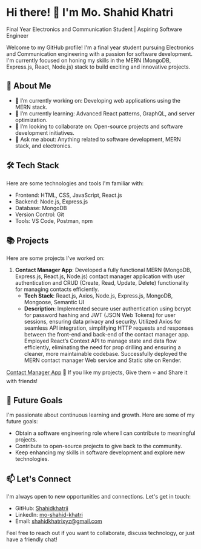# Hi there! 👋 I'm Mo. Shahid Khatri

Final Year Electronics and Communication Student | Aspiring Software Engineer

Welcome to my GitHub profile! I'm a final year student pursuing Electronics and Communication engineering with a passion for software development. I'm currently focused on honing my skills in the MERN (MongoDB, Express.js, React, Node.js) stack to build exciting and innovative projects.

## 🚀 About Me

- 🔭 I’m currently working on: Developing web applications using the MERN stack.
- 🌱 I’m currently learning: Advanced React patterns, GraphQL, and server optimization.
- 👯 I’m looking to collaborate on: Open-source projects and software development initiatives.
- 💬 Ask me about: Anything related to software development, MERN stack, and electronics.

## 🛠️ Tech Stack

Here are some technologies and tools I'm familiar with:

- Frontend: HTML, CSS, JavaScript, React.js
- Backend: Node.js, Express.js
- Database: MongoDB
- Version Control: Git
- Tools: VS Code, Postman, npm

## 📚 Projects

Here are some projects I've worked on:

1. **Contact Manager App**: Developed a fully functional MERN (MongoDB, Express.js, React.js, Node.js) contact manager application with user
authentication and CRUD (Create, Read, Update, Delete) functionality for managing contacts efficiently.
   - **Tech Stack**: React.js, Axios, Node.js, Express.js, MongoDB, Mongoose, Semantic UI
   - **Description**: Implemented secure user authentication using bcrypt for password hashing and JWT (JSON Web Tokens) for user
sessions, ensuring data privacy and security. Utilized Axios for seamless API integration, simplifying HTTP requests and responses between the front-end and
back-end of the contact manager app. Employed React’s Context API to manage state and data flow efficiently, eliminating the need for prop drilling and
ensuring a cleaner, more maintainable codebase. Successfully deployed the MERN contact manager Web service and Static site on Render.

[Contact Manager App](https://contacts-manager-afev.onrender.com/)
💙 If you like my projects, Give them ⭐ and Share it with friends!

## 🌱 Future Goals

I'm passionate about continuous learning and growth. Here are some of my future goals:

- Obtain a software engineering role where I can contribute to meaningful projects.
- Contribute to open-source projects to give back to the community.
- Keep enhancing my skills in software development and explore new technologies.

## 📫 Let's Connect

I'm always open to new opportunities and connections. Let's get in touch:

- GitHub: [Shahidkhatrii](https://github.com/Shahidkhatrii)
- LinkedIn: [mo-shahid-khatri](https://www.linkedin.com/in/mo-shahid-khatri-bb23611bb/)
- Email: shahidkhatrixyz@gmail.com

Feel free to reach out if you want to collaborate, discuss technology, or just have a friendly chat!

<!--
Thank you for visiting my profile. Have a great day!
-->
